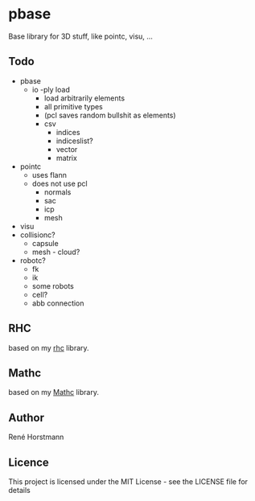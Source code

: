 # pbase
Base library for 3D stuff, like pointc, visu, ...


## Todo
- pbase
  - io
    -ply load
      - load arbitrarily elements
      - all primitive types
      - (pcl saves random bullshit as elements)
    - csv
      - indices
      - indiceslist?
      - vector
      - matrix
- pointc
  - uses flann
  - does not use pcl
    - normals
    - sac
    - icp
    - mesh
- visu
- collisionc?
  - capsule
  - mesh - cloud? 
- robotc?
  - fk
  - ik
  - some robots
  - cell?
  - abb connection

## RHC
based on my [rhc](https://github.com/renehorstmann/rhc) library.

## Mathc
based on my [Mathc](https://github.com/renehorstmann/Mathc) library.

## Author

René Horstmann

## Licence

This project is licensed under the MIT License - see the LICENSE file for details

